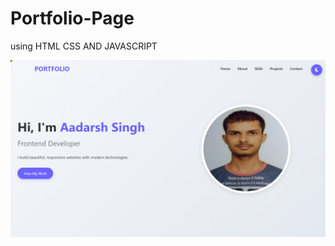 # Portfolio-Page
using HTML CSS AND JAVASCRIPT

![image alt](https://github.com/Aadarshkumarsingh8084/Portfolio-Page/blob/a0e2d8b29258d090423ff974925082ad64fba80c/Screenshot%202025-04-10%20214458.png)
